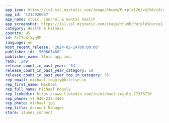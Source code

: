 ```yaml
---
app_icon: https://is1-ssl.mzstatic.com/image/thumb/Purple126/v4/b6/c8/c5/b6c8c5af-f56c-0871-5c09-062ac4d7d265/AppIcon-0-1x_U007emarketing-0-10-0-85-220-0.png/1024x1024bb.png
app_id: '1312926037'
app_name: stoic. journal & mental health
app_screenshot: https://is1-ssl.mzstatic.com/image/thumb/PurpleSource116/v4/fa/fa/e2/fafae2b0-1922-b230-534c-7b30a0271562/85515576-0a24-489c-b668-d390b0336eb5_1.jpg/1242x2688bb.png
category: Health & Fitness
country: US
id: EcI7cXfXyqMM
language: en
most_recent_release: '2024-02-14T00:00:00'
publisher_id: '560803468'
publisher_name: Stoic app inc.
rank: '249'
release_count_in_past_year: '54'
release_count_in_past_year_category: 18
release_count_in_past_year_top_in_category: 35
rep_email: michael.roguly@bitrise.io
rep_first_name: Michael
rep_full_name: Michael Roguly
rep_linkedin: https://www.linkedin.com/in/michael-roguly-77376710
rep_phone: +1 949-233-3404
rep_photo: michael.jpg
rep_title: Account Manager
store: itunes_connect
---
```

